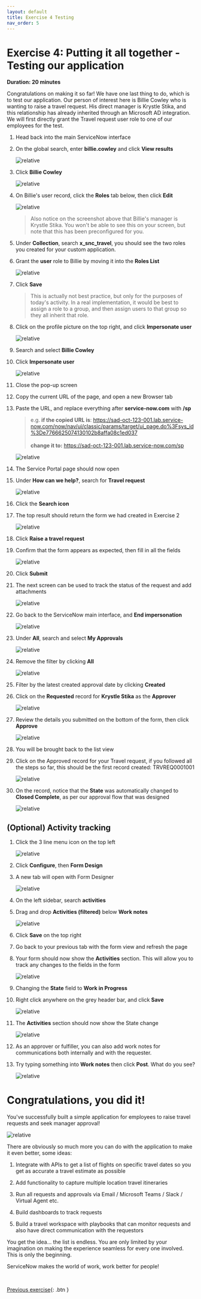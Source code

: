 ```yaml
---
layout: default
title: Exercise 4 Testing
nav_order: 5
---
```

# Exercise 4: Putting it all together - Testing our application

**Duration: 20 minutes**

Congratulations on making it so far! We have one last thing to do, which is to test our application. Our person of interest here is Billie Cowley who is wanting to raise a travel request. His direct manager is Krystle Stika, and this relationship has already inherited through an Microsoft AD integration. We will first directly grant the Travel request user role to one of our employees for the test.

1. Head back into the main ServiceNow interface

1. On the global search, enter **billie.cowley** and click **View results**

    ![relative](images/searchbillie.png)

1. Click **Billie Cowley**

    ![relative](images/selectbillie.png)

1. On Billie's user record, click the **Roles** tab below, then click **Edit**

    ![relative](images/billierecord.png)

    >Also notice on the screenshot above that Billie's manager is Krystle Stika. You won't be able to see this on your screen, but note that this has been preconfigured for you.

1. Under **Collection**, search **x_snc_travel**, you should see the two roles you created for your custom application.

1. Grant the **user** role to Billie by moving it into the **Roles List**
    
    ![relative](images/grantrole.png)

1. Click **Save**

    >This is actually not best practice, but only for the purposes of today's activity. In a real implementation, it would be best to assign a role to a group, and then assign users to that group so they all inherit that role.

1. Click on the profile picture on the top right, and click **Impersonate user**

    ![relative](images/impersonateuser.png)

1. Search and select **Billie Cowley**

1. Click **Impersonate user**

    ![relative](images/billie.png)

1. Close the pop-up screen

1. Copy the current URL of the page, and open a new Browser tab

1. Paste the URL, and replace everything after **service-now.com** with **/sp**

    > e.g. **if the copied URL is**: https://sad-oct-123-001.lab.service-now.com/now/nav/ui/classic/params/target/ui_page.do%3Fsys_id%3De7766625074130102b8affa08c1ed037 <br><br>
    **change it to:**
    https://sad-oct-123-001.lab.service-now.com/sp 

    ![relative](images/getsp.gif)

1. The Service Portal page should now open

1. Under **How can we help?**, search for **Travel request**

    ![relative](images/searchtrv.png)

1. Click the **Search icon**

1. The top result should return the form we had created in Exercise 2

    ![relative](images/trvreqsearch.png)

1. Click **Raise a travel request**

1. Confirm that the form appears as expected, then fill in all the fields

    ![relative](images/fillform.png)

1. Click **Submit**

1. The next screen can be used to track the status of the request and add attachments

    ![relative](images/trackreq.png)

1. Go back to the ServiceNow main interface, and **End impersonation**
    
    ![relative](images/impanother.png)

1. Under **All**, search and select **My Approvals**

    ![relative](images/myapprovals.png)

1. Remove the filter by clicking **All**

    ![relative](images/clickall.png)

1. Filter by the latest created approval date by clicking **Created**

1. Click on the **Requested** record for **Krystle Stika** as the **Approver**

    ![relative](images/applist.png)

1. Review the details you submitted on the bottom of the form, then click **Approve**

    ![relative](images/approve.png)

1. You will be brought back to the list view

1. Click on the Approved record for your Travel request, if you followed all the steps so far, this should be the first record created: TRVREQ0001001

    ![relative](images/clicktrvreq.png)

1. On the record, notice that the **State** was automatically changed to **Closed Complete**, as per our approval flow that was designed
    
    ![relative](images/closedcomplete2.png)

## (Optional) Activity tracking

1. Click the 3 line menu icon on the top left

    ![relative](images/extramenu.png)

1. Click **Configure**, then **Form Design**

1. A new tab will open with Form Designer

    ![relative](images/dragact.png)

1. On the left sidebar, search **activities**

1. Drag and drop **Activities (filtered)** below **Work notes**

    ![relative](images/dropact.png)

1. Click **Save** on the top right

1. Go back to your previous tab with the form view and refresh the page

1. Your form should now show the **Activities** section. This will allow you to track any changes to the fields in the form

    ![relative](images/addedact.png)

1. Changing the **State** field to **Work in Progress**

1. Right click anywhere on the grey header bar, and click **Save**

    ![relative](images/changetowip.png)

1. The **Activities** section should now show the State change

    ![relative](images/statechange.png)

1. As an approver or fulfiller, you can also add work notes for communications both internally and with the requester.

1. Try typing something into **Work notes** then click **Post**. What do you see?

    ![relative](images/worknotes.png)

# Congratulations, you did it!

You've successfully built a simple application for employees to raise travel requests and seek manager approval!

![relative](images/celebrate.gif)

There are obviously so much more you can do with the application to make it even better, some ideas:

1. Integrate with APIs to get a list of flights on specific travel dates so you get as accurate a travel estimate as possible

1. Add functionality to capture multiple location travel itineraries

1. Run all requests and approvals via Email / Microsoft Teams / Slack / Virtual Agent etc.

1. Build dashboards to track requests

1. Build a travel workspace with playbooks that can monitor requests and also have direct communication with the requestors

You get the idea... the list is endless. You are only limited by your imagination on making the experience seamless for every one involved. This is only the beginning.

ServiceNow makes the world of work, work better for people!

<br>

[Previous exercise][Exercise3]{: .btn }


[OldTravelRequestLabLink]: https://shaoservicenow.github.io/travelrequest
[TravelRequestLabHome]: https://creatorworkflowsnow.github.io/travelrequest

[Exercise1]: https://creatorworkflowsnow.github.io/travelrequest/Exercise%201.html
[Exercise2]: https://creatorworkflowsnow.github.io/travelrequest/Exercise%202.html
[Exercise3]: https://creatorworkflowsnow.github.io/travelrequest/Exercise%203.html
[Exercise4]: https://creatorworkflowsnow.github.io/travelrequest/Exercise%204.html
[Exercise5]: https://creatorworkflowsnow.github.io/travelrequest/Exercise%205%20(Bonus).html
[Exercise6]: https://creatorworkflowsnow.github.io/travelrequest/Exercise%206%20(Bonus).html
[Exercise7]: https://creatorworkflowsnow.github.io/travelrequest/Exercise%207%20(Bonus)%20Chatbot.html